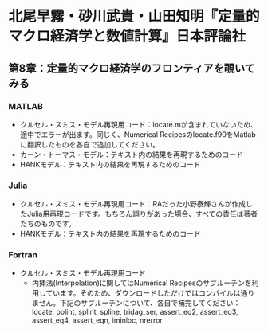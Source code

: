 # 北尾早霧・砂川武貴・山田知明『定量的マクロ経済学と数値計算』日本評論社

## 第8章：定量的マクロ経済学のフロンティアを覗いてみる

### MATLAB
* クルセル・スミス・モデル再現用コード：locate.mが含まれていないため、途中でエラーが出ます。同じく、Numerical Recipesのlocate.f90をMatlabに翻訳したものを各自で追加してください。
* カーン・トーマス・モデル：テキスト内の結果を再現するためのコード
* HANKモデル：テキスト内の結果を再現するためのコード

### Julia
* クルセル・スミス・モデル再現用コード：RAだった小野泰輝さんが作成したJulia用再現コードです。もちろん誤りがあった場合、すべての責任は著者たちのものです。
* HANKモデル：テキスト内の結果を再現するためのコード

### Fortran
* クルセル・スミス・モデル再現用コード
  * 内挿法(Interpolation)に関してはNumerical Recipesのサブルーチンを利用しています。そのため、ダウンロードしただけではコンパイルは通りません。下記のサブルーチンについて、各自で補完してください：locate, polint, splint, spline, tridag_ser, assert_eq2, assert_eq3, assert_eq4, assert_eqn, iminloc, nrerror
